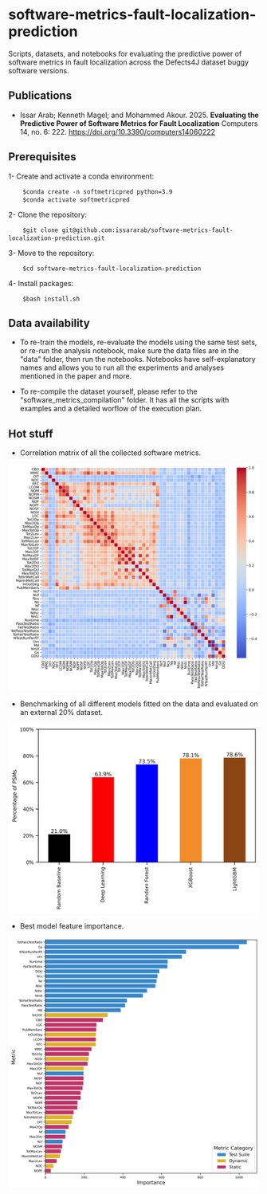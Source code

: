 # software-metrics-fault-localization-prediction
Scripts, datasets, and notebooks for evaluating the predictive power of software metrics in fault localization across the Defects4J dataset buggy software versions.

## Publications
- Issar Arab; Kenneth Magel; and Mohammed Akour. 2025. **Evaluating the Predictive Power of Software Metrics for Fault Localization** Computers 14, no. 6: 222. https://doi.org/10.3390/computers14060222

## Prerequisites
1- Create and activate a conda environment:

		$conda create -n softmetricpred python=3.9
		$conda activate softmetricpred
  
2- Clone the repository: 

		$git clone git@github.com:issararab/software-metrics-fault-localization-prediction.git

3- Move to the repository:

		$cd software-metrics-fault-localization-prediction

4- Install packages:

		$bash install.sh




## Data availability

- To re-train the models, re-evaluate the models using the same test sets, or re-run the analysis notebook, make sure the data files are in the "data" folder, then run the notebooks. Notebooks have self-explanatory names and allows you to run all the experiments and analyses mentioned in the paper and more.

- To re-compile the dataset yourself, please refer to the "software_metrics_compilation" folder. It has all the scripts with examples and a detailed worflow of the execution plan.

## Hot stuff
- Correlation matrix of all the collected software metrics.
<p align="center">
	<img src="img/Software_Metrics_Correlation_Matrix.png" />
</p>
 
- Benchmarking of all different models fitted on the data and evaluated on an external 20% dataset.
<p align="center">
	<img src="img/models_benchmarking.png" />
</p>

- Best model feature importance.
  
<p align="center">
	<img src="img/best_model_feature_importance.png" />
</p>

